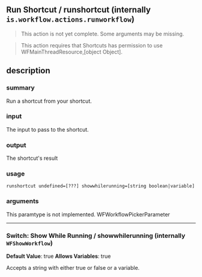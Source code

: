 
## Run Shortcut / runshortcut (internally `is.workflow.actions.runworkflow`)

> This action is not yet complete. Some arguments may be missing.


> This action requires that Shortcuts has permission to use WFMainThreadResource,[object Object].


## description
### summary
Run a shortcut from your shortcut.

### input
The input to pass to the shortcut.

### output
The shortcut's result

### usage
`runshortcut undefined=[???] showwhilerunning=[string boolean|variable]`

### arguments
This paramtype is not implemented. WFWorkflowPickerParameter

---

### Switch: Show While Running / showwhilerunning (internally `WFShowWorkflow`)
**Default Value**: true
**Allows Variables**: true


Accepts a string with either true or false
or a variable.
